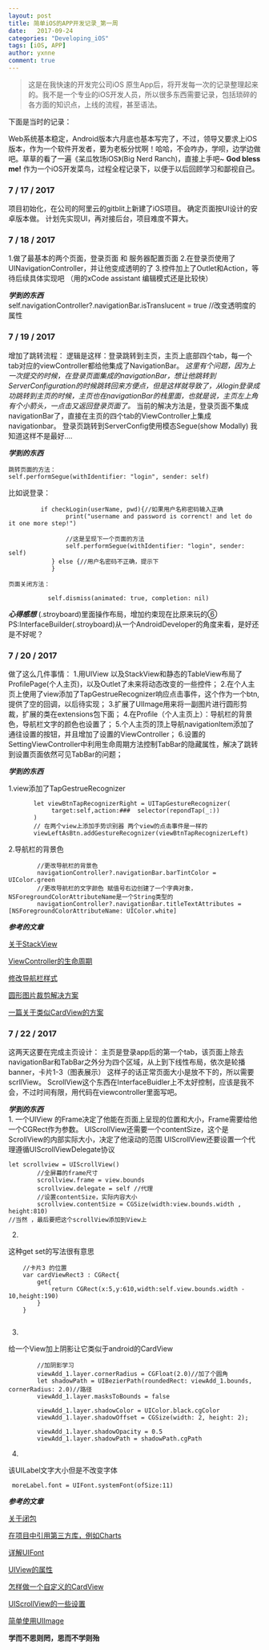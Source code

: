 ```yaml
---
layout: post
title: 简单iOS的APP开发记录_第一周
date:   2017-09-24
categories: "Developing_iOS"
tags: [iOS, APP]
author: yxnne
comment: true
---
```


>这是在我快速的开发完公司iOS 原生App后，将开发每一次的记录整理起来的。我不是一个专业的iOS开发人员，所以很多东西需要记录，包括琐碎的各方面的知识点，上线的流程，甚至语法。

下面是当时的记录：

Web系统基本稳定，Android版本六月底也基本写完了，不过，领导又要求上iOS版本，作为一个软件开发者，要为老板分忧啊！哈哈，不会咋办，学呗，边学边做吧。草草的看了一遍《呆瓜牧场iOS》(Big Nerd Ranch)，直接上手吧~
__God bless me!__
作为一个iOS开发菜鸟，过程全程记录下，以便于以后回顾学习和鄙视自己。

###  7 / 17 / 2017
项目初始化，在公司的阿里云的gitblit上新建了iOS项目。
确定页面按UI设计的安卓版本做。
计划先实现UI，再对接后台，项目难度不算大。

###  7 / 18 / 2017
1.做了最基本的两个页面，登录页面 和 服务器配置页面
2.在登录页使用了UINavigationController，并让他变成透明的了
3.控件加上了Outlet和Action，等待后续具体实现吧 （用的xCode assistant 编辑模式还是比较快）

_**学到的东西**_<br/>
   self.navigationController?.navigationBar.isTranslucent = true //改变透明度的属性

###  7 / 19 / 2017
增加了跳转流程：
逻辑是这样：登录跳转到主页，主页上底部四个tab，每一个tab对应的viewController都给他集成了NavigationBar。
_这里有个问题，因为上一次提交的时候，在登录页面集成的navigationBar，想让他跳转到ServerConfiguration的时候跳转回来方便点，但是这样就导致了，从login登录成功跳转到主页的时候，主页也在navigationBar的栈里面，也就是说，主页左上角有个小箭头，一点击又返回登录页面了。_
当前的解决方法是，登录页面不集成navigationBar了，直接在主页的四个tab的ViewController上集成navigationbar。
登录页跳转到ServerConfig使用模态Segue(show Modally)
我知道这样不是最好....

_**学到的东西**_<br/>

    跳转页面的方法：
    self.performSegue(withIdentifier: "login", sender: self)
  
比如说登录：
```
         if checkLogin(userName, pwd){//如果用户名称密码输入正确
                print("username and password is correnct! and let do it one more step!")
                
                //这是呈现下一个页面的方法
                self.performSegue(withIdentifier: "login", sender: self)
            } else {//用户名密码不正确，提示下
            }
```
    页面关闭方法：
```
           self.dismiss(animated: true, completion: nil)
```
_**心得感想**_
(.stroyboard)里面操作布局，增加约束现在比原来玩的⑥
PS:InterfaceBuilder(.stroyboard)从一个AndroidDeveloper的角度来看，是好还是不好呢？

###  7 / 20 / 2017
做了这么几件事情：
1.用UIView 以及StackView和静态的TableView布局了ProfilePage(个人主页)，以及Outlet了未来将动态改变的一些控件；
2.在个人主页上使用了view添加了TapGestrueRecognizer响应点击事件，这个作为一个btn,提供了空的回调，以后待实现；
3.扩展了UIImage用来将一副图片进行圆形剪裁，扩展的类在extensions包下面；
4.在Profile（个人主页上）：导航栏的背景色，导航栏文字的颜色也设置了；
5.个人主页的顶上导航navigationItem添加了通往设置的按钮，并且增加了设置的ViewController；
6.设置的SettingViewController中利用生命周期方法控制TabBar的隐藏属性，解决了跳转到设置页面依然可见TabBar的问题；

_**学到的东西**_<br/>

1.view添加了TapGestrueRecognizer

```
       let viewBtnTapRecognizerRight = UITapGestureRecognizer(
            target:self,action:###  selector(repondTap(_:))
       )
       // 在两个view上添加手势识别器 两个view的点击事件是一样的
       viewLeftAsBtn.addGestureRecognizer(viewBtnTapRecognizerLeft)
```
2.导航栏的背景色

```
        //更改导航栏的背景色
        navigationController?.navigationBar.barTintColor = UIColor.green
        //更改导航栏的文字颜色 赋值号右边创建了一个字典对象，NSForegroundColorAttributeName是一个String类型的
        navigationController?.navigationBar.titleTextAttributes = [NSForegroundColorAttributeName: UIColor.white]
```

_**参考的文章**_

[关于StackView](http://www.jianshu.com/p/b2228ba2ffae)

[ViewController的生命周期](http://blog.csdn.net/qijianli/article/details/7826979/)

[修改导航栏样式](http://www.hangge.com/blog/cache/detail_962.html)

[圆形图片裁剪解决方案](http://www.hangge.com/blog/cache/detail_1535.html)

[一篇关于类似CardView的方案](https://stackoverflow.com/questions/28141021/do-card-view-with-swift)


###  7 / 22 / 2017
这两天这要在完成主页设计：
主页是登录app后的第一个tab，该页面上除去navigationBar和TabBar之外分为四个区域，从上到下线性布局，依次是轮播banner，卡片1-3（图表展示）
这样子的话正常页面大小是放不下的，所以需要scrllView。
ScrollView这个东西在InterfaceBuidler上不太好控制，应该是我不会，不过时间有限，用代码在viewcontroller里面写吧。

_**学到的东西**_<br/>
 1.
一个UIView 的Frame决定了他能在页面上呈现的位置和大小，Frame需要给他一个CGRect作为参数。
UIScrollView还需要一个contentSize，这个是ScrollView的内部实际大小，决定了他滚动的范围
UIScrollView还要设置一个代理遵循UIScrollViewDelegate协议

```
let scrollview = UIScrollView()
        //全屏幕的frame尺寸
        scrollview.frame = view.bounds
        scrollview.delegate = self //代理
        //设置contentSize，实际内容大小
        scrollview.contentSize = CGSize(width:view.bounds.width , height:810)
//当然 ，最后要把这个scrollView添加到View上
```

 2.
这种get set的写法很有意思

```
    //卡片3 的位置
    var cardViewRect3 : CGRect{
        get{
            return CGRect(x:5,y:610,width:self.view.bounds.width - 10,height:190)
        }
    }
    
```
 3.
给一个View加上阴影让它类似于android的CardView

```
        //加阴影学习
        viewAdd_1.layer.cornerRadius = CGFloat(2.0)//加了个圆角
        let shadowPath = UIBezierPath(roundedRect: viewAdd_1.bounds, cornerRadius: 2.0)//路径
        viewAdd_1.layer.masksToBounds = false
      
        viewAdd_1.layer.shadowColor = UIColor.black.cgColor
        viewAdd_1.layer.shadowOffset = CGSize(width: 2, height: 2);
        
        viewAdd_1.layer.shadowOpacity = 0.5
        viewAdd_1.layer.shadowPath = shadowPath.cgPath
```

 4.
该UILabel文字大小但是不改变字体

```
 moreLabel.font = UIFont.systemFont(ofSize:11)
```

_**参考的文章**_

[关于闭包](http://blog.csdn.net/fengsh998/article/details/29353019)

[在项目中引用第三方库，例如Charts](http://www.jianshu.com/p/2781d28334cd)

[详解UIFont](http://www.jianshu.com/p/306f2ba8ffd9)

[UIView的属性](http://www.jianshu.com/p/1470cf94f288)

[怎样做一个自定义的CardView](https://stackoverflow.com/questions/28141021/do-card-view-with-swift)

[UIScrollView的一些设置](http://www.jianshu.com/p/dd654ae429c4)

[简单使用UIImage](http://www.hangge.com/blog/cache/detail_534.html)

__学而不思则罔，思而不学则殆__
